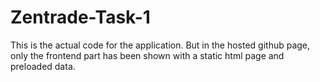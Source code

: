 # Zentrade-Task-1

This is the actual code for the application. But in the hosted github page, only the frontend part has been shown with a static html page and preloaded data.
